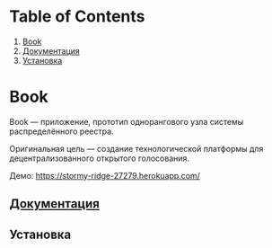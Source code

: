 # Table of Contents

1.  [Book](#org8866c03)
1.  [Документация](#org6ecdbe9)
2.  [Установка](#org29c059e)


<a id="org8866c03"></a>

# Book

Book — приложение, прототип однорангового узла системы распределённого
реестра.

Оригинальная цель — создание технологической платформы для децентрализованного
открытого голосования.

Демо: <https://stormy-ridge-27279.herokuapp.com/>


<a id="org6ecdbe9"></a>

## [Документация](Docs/Index.org)


<a id="org29c059e"></a>

## Установка
